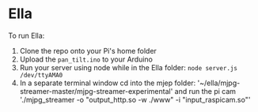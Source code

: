 # Ella

To run Ella:

1. Clone the repo onto your Pi's home folder
2. Upload the `pan_tilt.ino` to your Arduino
3. Run your server using node while in the Ella folder: `node server.js /dev/ttyAMA0`
4. In a separate terminal window cd into the mjep folder: '~/ella/mjpg-streamer-master/mjpg-streamer-experimental' and run the pi cam './mjpg_streamer -o "output_http.so -w ./www" -i "input_raspicam.so"'